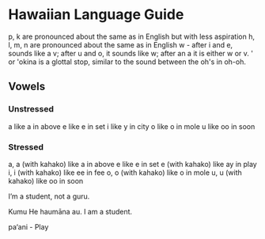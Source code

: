 # Hawaiian Language Guide

p, k are pronounced about the same as in English but with less aspiration
h, l, m, n are pronounced about the same as in English
w - after i and e, sounds like a v; after u and o, it sounds like w;
after an a it is either w or v.
' or 'okina is a glottal stop, similar to the sound between the oh's in oh-oh.


## Vowels
### Unstressed
a   like a in above
e   like e in set
i    like y in city
o   like o in mole
u   like oo in soon


### Stressed
a, a (with kahako) like a in above
e like e in set
e (with kahako) like ay in play
i, i (with kahako) like ee in fee
o, o (with kahako) like o in mole
u, u (with kahako) like oo in soon


I’m a student, not a guru.

Kumu
He haumāna au. I am a student.


pa‘ani - Play
